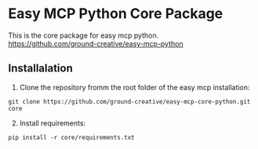 # Easy MCP Python Core Package

This is the core package for easy mcp python.<br>
https://github.com/ground-creative/easy-mcp-python

## Installalation

1. Clone the repository fromm the root folder of the easy mcp installation:

```
git clone https://github.com/ground-creative/easy-mcp-core-python.git core
```

2. Install requirements:

```
pip install -r core/requirements.txt
```
